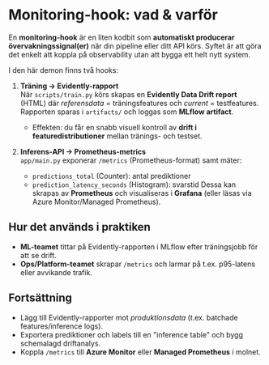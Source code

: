 # Monitoring-hook: vad & varför

En **monitoring-hook** är en liten kodbit som **automatiskt producerar övervakningssignal(er)** när din pipeline eller ditt API körs.
Syftet är att göra det enkelt att koppla på observability utan att bygga ett helt nytt system.

I den här demon finns två hooks:

1) **Träning → Evidently-rapport**  
   När `scripts/train.py` körs skapas en **Evidently Data Drift report** (HTML) där
   *referensdata* = träningsfeatures och *current* = testfeatures. Rapporten sparas i `artifacts/` och loggas som **MLflow artifact**.
   - Effekten: du får en snabb visuell kontroll av **drift i featuredistributioner** mellan tränings- och testset.

2) **Inferens-API → Prometheus-metrics**  
   `app/main.py` exponerar `/metrics` (Prometheus-format) samt mäter:
   - `predictions_total` (Counter): antal prediktioner
   - `prediction_latency_seconds` (Histogram): svarstid
   Dessa kan skrapas av **Prometheus** och visualiseras i **Grafana** (eller läsas via Azure Monitor/Managed Prometheus).

## Hur det används i praktiken
- **ML-teamet** tittar på Evidently-rapporten i MLflow efter träningsjobb för att se drift.
- **Ops/Platform-teamet** skrapar `/metrics` och larmar på t.ex. p95-latens eller avvikande trafik.

## Fortsättning
- Lägg till Evidently-rapporter mot *produktionsdata* (t.ex. batchade features/inference logs).
- Exportera prediktioner och labels till en "inference table" och bygg schemalagd driftanalys.
- Koppla `/metrics` till **Azure Monitor** eller **Managed Prometheus** i molnet.
